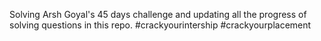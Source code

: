 Solving Arsh Goyal's 45 days challenge and updating all the progress of solving questions in this repo. #crackyourintership #crackyourplacement
